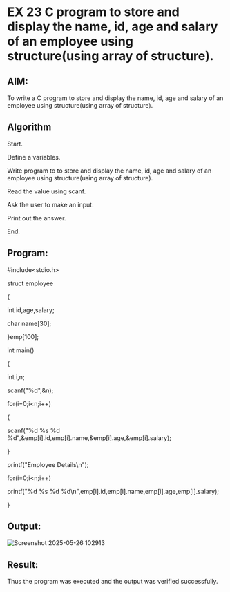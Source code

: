 # EX 23 C program to store and display the name, id, age and salary of an employee using structure(using array of structure).

## AIM:
To write a C program to store and display the name, id, age and salary of an employee using structure(using array of structure).

## Algorithm

Start.

Define a variables.

Write program to to store and display the name, id, age and salary of an employee using structure(using array of structure).

Read the value using scanf.

Ask the user to make an input.

Print out the answer.

End.

## Program:


#include<stdio.h> 

struct employee

{

int id,age,salary; 

char name[30];

}emp[100]; 

int main()

{

int i,n; 

scanf("%d",&n); 

for(i=0;i<n;i++)

{

scanf("%d %s %d %d",&emp[i].id,emp[i].name,&emp[i].age,&emp[i].salary);

}

printf("Employee Details\n"); 

for(i=0;i<n;i++)

printf("%d %s %d %d\n",emp[i].id,emp[i].name,emp[i].age,emp[i].salary);

}



## Output:

![Screenshot 2025-05-26 102913](https://github.com/user-attachments/assets/93884343-ae64-47dd-96f7-0a320ccd0029)


## Result:

Thus the program was executed and the output was verified successfully.
